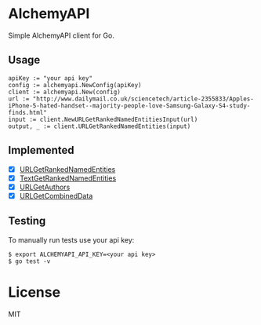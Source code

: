 # AlchemyAPI

 Simple AlchemyAPI client for Go.

## Usage
```
apiKey := "your api key"
config := alchemyapi.NewConfig(apiKey)
client := alchemyapi.New(config)
url := "http://www.dailymail.co.uk/sciencetech/article-2355833/Apples-iPhone-5-hated-handset--majority-people-love-Samsung-Galaxy-S4-study-finds.html"
input := client.NewURLGetRankedNamedEntitiesInput(url)
output, _ := client.URLGetRankedNamedEntities(input)
```

## Implemented
- [x] [URLGetRankedNamedEntities](https://www.alchemyapi.com/api/entity/urls.html)
- [x] [TextGetRankedNamedEntities](https://www.alchemyapi.com/api/entity/textc.html)
- [x] [URLGetAuthors](https://www.alchemyapi.com/api/authors-web-api)
- [x] [URLGetCombinedData](https://www.alchemyapi.com/api/combined/urls.html)

## Testing

 To manually run tests use your api key:

```
$ export ALCHEMYAPI_API_KEY=<your api key>
$ go test -v
```

# License

MIT
